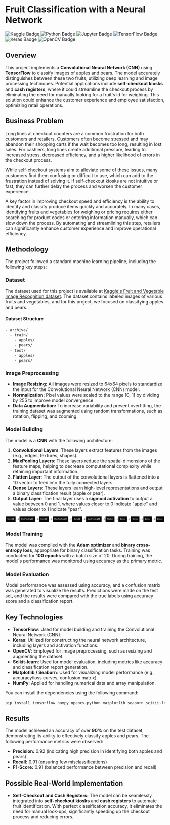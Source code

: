 # Fruit Classification with a Neural Network
![Kaggle Badge](https://img.shields.io/badge/made%20with-kaggle-%2320BEFF?logo=kaggle&logoColor=white) ![Python Badge](https://img.shields.io/badge/made_with-python-%233776AB?logo=python&logoColor=white) ![Jupyter Badge](https://img.shields.io/badge/made_with-jupyter-%23F37626?logo=jupyter&logoColor=white) ![TensorFlow Badge](https://img.shields.io/badge/made%20with-tensorflow-%23FF6F00?logo=TensorFlow&logoColor=white) ![Keras Badge](https://img.shields.io/badge/made%20with-keras-%23D00000?logo=Keras&logoColor=white) ![OpenCV Badge](https://img.shields.io/badge/made%20with-opencv-%235C3EE8?logo=OpenCV&logoColor=white) 



## Overview

This project implements a **Convolutional Neural Network (CNN)** using **TensorFlow** to classify images of apples and pears. The model accurately distinguishes between these two fruits, utilizing deep learning and image processing techniques. Potential applications include **self-checkout kiosks** and **cash registers**, where it could streamline the checkout process by eliminating the need for manually looking for a fruit's id for weighing. This solution could enhance the customer experience and employee satisfaction, optimizing retail operations.

## Business Problem

Long lines at checkout counters are a common frustration for both customers and retailers. Customers often become stressed and may abandon their shopping carts if the wait becomes too long, resulting in lost sales. For cashiers, long lines create additional pressure, leading to increased stress, decreased efficiency, and a higher likelihood of errors in the checkout process.

While self-checkout systems aim to alleviate some of these issues, many customers find them confusing or difficult to use, which can add to the frustration instead of solving it. If self-checkout kiosks are not intuitive or fast, they can further delay the process and worsen the customer experience.

A key factor in improving checkout speed and efficiency is the ability to identify and classify produce items quickly and accurately. In many cases, identifying fruits and vegetables for weighing or pricing requires either searching for product codes or entering information manually, which can slow down the process. By automating and streamlining this step, retailers can significantly enhance customer experience and improve operational efficiency.

## Methodology

The project followed a standard machine learning pipeline, including the following key steps:

### Dataset

The dataset used for this project is available at [Kaggle's Fruit and Vegetable Image Recognition dataset](https://www.kaggle.com/datasets/kritikseth/fruit-and-vegetable-image-recognition). The dataset contains labeled images of various fruits and vegetables, and for this project, we focused on classifying apples and pears.

#### Dataset Structure

```
- archive/
  - train/
    - apples/
    - pears/
  - test/
    - apples/
    - pears/
```

### Image Preprocessing

- **Image Resizing:** All images were resized to 64x64 pixels to standardize the input for the Convolutional Neural Network (CNN) model.
- **Normalization:** Pixel values were scaled to the range [0, 1] by dividing by 255 to improve model convergence.
- **Data Augmentation:** To increase variability and prevent overfitting, the training dataset was augmented using random transformations, such as rotation, flipping, and zooming.

### Model Building

The model is a **CNN** with the following architecture:

1. **Convolutional Layers**: These layers extract features from the images (e.g., edges, textures, shapes).
2. **MaxPooling Layers**: These layers reduce the spatial dimensions of the feature maps, helping to decrease computational complexity while retaining important information.
3. **Flatten Layer**: The output of the convolutional layers is flattened into a 1D vector to feed into the fully connected layers.
4. **Dense Layers**: These layers learn high-level representations and output a binary classification result (apple or pear).
5. **Output Layer**: The final layer uses a **sigmoid activation** to output a value between 0 and 1, where values closer to 0 indicate "apple" and values closer to 1 indicate "pear".

![Network Architecture](network_architecture.png)

### Model Training

The model was compiled with the **Adam optimizer** and **binary cross-entropy loss**, appropriate for binary classification tasks. Training was conducted for **100 epochs** with a batch size of 20. During training, the model's performance was monitored using accuracy as the primary metric.

### Model Evaluation

Model performance was assessed using accuracy, and a confusion matrix was generated to visualize the results. Predictions were made on the test set, and the results were compared with the true labels using accuracy score and a classification report.

## Key Technologies

- **TensorFlow**: Used for model building and training the Convolutional Neural Network (CNN).
- **Keras**: Utilized for constructing the neural network architecture, including layers and activation functions.
- **OpenCV**: Employed for image preprocessing, such as resizing and augmenting the dataset.
- **Scikit-learn**: Used for model evaluation, including metrics like accuracy and classification report generation.
- **Matplotlib / Seaborn**: Used for visualizing model performance (e.g., accuracy/loss curves, confusion matrix).
- **NumPy**: Applied for handling numerical data and array manipulation.

You can install the dependencies using the following command:

```bash
pip install tensorflow numpy opencv-python matplotlib seaborn scikit-learn
```

## Results
The model achieved an accuracy of over **90%** on the test dataset, demonstrating its ability to effectively classify apples and pears. The following performance metrics were observed:
- **Precision:** 0.92 (indicating high precision in identifying both apples and pears)
- **Recall:** 0.91 (ensuring few misclassifications)
- **F1-Score:** 0.91 (balanced performance between precision and recall)

## Possible Real-World Implementation

- **Self-Checkout and Cash Registers:** The model can be seamlessly integrated into **self-checkout kiosks** and **cash registers** to automate fruit identification. With perfect classification accuracy, it eliminates the need for manual look-ups, significantly speeding up the checkout process and reducing errors.


